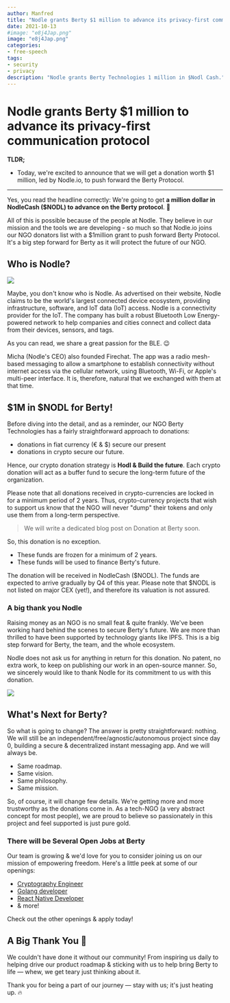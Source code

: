 ```yaml
---
author: Manfred
title: "Nodle grants Berty $1 million to advance its privacy-first communication protocol"
date: 2021-10-13
#image: "e8j4Jap.png"
image: "e8j4Jap.png"
categories:
- free-speech
tags:
- security
- privacy
description: "Nodle grants Berty Technologies 1 million in $Nodl Cash." 
---
```



# Nodle grants Berty $1 million to advance its privacy-first communication protocol



**TLDR;**
* Today, we're excited to announce that we will get a donation worth $1 million, led by Nodle.io, to push forward the Berty Protocol. 


---

Yes, you read the headline correctly: We're going to get **a million dollar in NodleCash ($NODL) to advance on the Berty protocol**.  🚀

All of this is possible because of the people at Nodle. They believe in our mission and the tools we are developing - so much so that Nodle.io joins our NGO donators list with a $1million grant to push forward Berty Protocol. It's a big step forward for Berty as it will protect the future of our NGO. 
 
 
## Who is Nodle?

![](https://i.imgur.com/dJJa4mK.png)


Maybe, you don't know who is Nodle. As advertised on their website, Nodle claims to be the world's largest connected device ecosystem, providing infrastructure, software, and IoT data (IoT) access. Nodle is a connectivity provider for the IoT. The company has built a robust Bluetooth Low Energy-powered network to help companies and cities connect and collect data from their devices, sensors, and tags.

As you can read, we share a great passion for the BLE. 😉

Micha (Nodle's CEO) also founded Firechat. The app was a radio mesh-based messaging to allow a smartphone to establish connectivity without internet access via the cellular network, using Bluetooth, Wi-Fi, or Apple's multi-peer interface. It is, therefore, natural that we exchanged with them at that time. 


## $1M in $NODL for Berty!

Before diving into the detail, and as a reminder, our NGO Berty Technologies has a fairly straightforward approach to donations: 
* donations in fiat currency (€ & $) secure our present
* donations in crypto secure our future. 

Hence, our crypto donation strategy is **Hodl & Build the future**. Each crypto donation will act as a buffer fund to secure the long-term future of the organization.

Please note that all donations received in crypto-currencies are locked in for a minimum period of 2 years. Thus, crypto-currency projects that wish to support us know that the NGO will never "dump" their tokens and only use them from a long-term perspective.

> We will write a dedicated blog post on Donation at Berty soon. 

So, this donation is no exception. 

* These funds are frozen for a minimum of 2 years. 
* These funds will be used to finance Berty's future. 

The donation will be received in NodleCash ($NODL). The funds are expected to arrive gradually by Q4 of this year.  Please note that $NODL is not listed on major CEX (yet!), and therefore its valuation is not assured. 


### A big thank you Nodle 

Raising money as an NGO is no small feat & quite frankly. We've been working hard behind the scenes to secure Berty's future.  We are more than thrilled to have been supported by technology giants like IPFS. This is a big step forward for Berty, the team, and the whole ecosystem.

Nodle does not ask us for anything in return for this donation. No patent, no extra work, to keep on publishing our work in an open-source manner. So, we sincerely would like to thank Nodle for its commitment to us with this donation. 

![](https://media.giphy.com/media/xSM46ernAUN3y/giphy.gif)



## What's Next for Berty?


So what is going to change? The answer is pretty straightforward: nothing. We will still be an independent/free/agnostic/autonomous project since day 0, building a secure & decentralized instant messaging app. And we will always be. 
* Same roadmap. 
* Same vision. 
* Same philosophy. 
* Same mission. 

So, of course, it will change few details. We're getting more and more trustworthy as the donations come in. As a tech-NGO (a very abstract concept for most people), we are proud to believe so passionately in this project and feel supported is just pure gold. 


### There will be Several Open Jobs at Berty

Our team is growing & we'd love for you to consider joining us on our mission of empowering freedom. Here's a little peek at some of our openings: 
* [Cryptography Engineer](https://berty.tech/jobs/cryptography-engineer/)
* [Golang developer](https://berty.tech/jobs/golang-developer/)
* [React Native Developer](https://berty.tech/jobs/react-native-developer/)
* & more!

Check out the other openings & apply today!


## A Big Thank You 🙏 

We couldn't have done it without our community! From inspiring us daily to helping drive our product roadmap & sticking with us to help bring Berty to life — whew, we get teary just thinking about it. 

Thank you for being a part of our journey — stay with us; it's just heating up. 🔥



